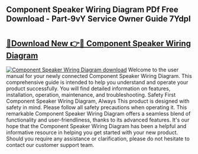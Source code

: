 ## Component Speaker Wiring Diagram PDf Free Download - Part-9vY Service Owner Guide 7YdpI

# <h2><a href="http://dfu10dw.blite.top/?on=Component+Speaker+Wiring+Diagram">🔗Download New 👉🔴 Component Speaker Wiring Diagram</a></h2>

[![Component Speaker Wiring Diagram download](https://i.imgur.com/lujVjoI.png)](http://dfu10dw.blite.top/?on=Component+Speaker+Wiring+Diagram)
Welcome to the user manual for your newly connected Component Speaker Wiring Diagram. This comprehensive guide is intended to help you understand and operate your product successfully. You will find detailed information on features, installation, operation, maintenance, and troubleshooting. Safety First Component Speaker Wiring Diagram, Always This product is designed with safety in mind. Please follow all safety precautions when operating it. This remarkable Component Speaker Wiring Diagram offers a seamless blend of functionality and user-friendliness, thanks to its advanced features. It's our hope that the Component Speaker Wiring Diagram has been a helpful and informative resource in helping you get started with your new product. Should you require any assistance or clarification, please do not hesitate to contact our customer support team.
